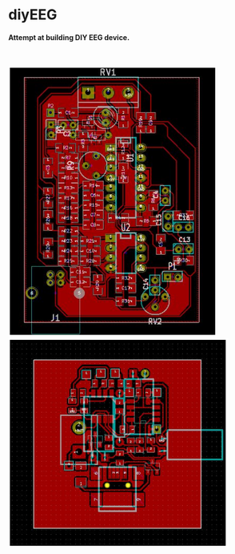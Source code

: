 # diyEEG
<h4>Attempt at building DIY EEG device.</h4>

<br>

![alt text](https://raw.githubusercontent.com/Nikolichnik/diyEEG/master/1.png)
![alt text](https://raw.githubusercontent.com/Nikolichnik/diyEEG/master/2.png)
